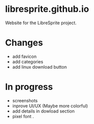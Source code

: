 # libresprite.github.io
Website for the LibreSprite project.
# Changes
 - add favicon
 - add categories
 - add linux download button
# In progress
 - screenshots
 - inprove UI/UX (Maybe more colorful)
 - add details in dowload section 
 - pixel font
.
